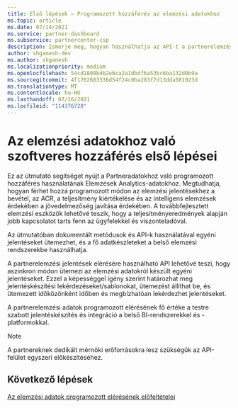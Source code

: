 ```yaml
---
title: Első lépések – Programozott hozzáférés az elemzési adatokhoz
ms.topic: article
ms.date: 07/14/2021
ms.service: partner-dashboard
ms.subservice: partnercenter-csp
description: Ismerje meg, hogyan használhatja az API-t a partnerelemzési adatok eléréséhez.
author: shganesh-dev
ms.author: shganesh
ms.localizationpriority: medium
ms.openlocfilehash: 54cd1809b4b2e6ca2a1dbdf6a53bc6ba132d0b9a
ms.sourcegitcommit: 4f1702683336d54f24c0ba283f7d13dda581923d
ms.translationtype: MT
ms.contentlocale: hu-HU
ms.lasthandoff: 07/16/2021
ms.locfileid: "114376728"
---
```

# <a name="get-started-with-programmatic-access-to-analytics-data"></a>Az elemzési adatokhoz való szoftveres hozzáférés első lépései

Ez az útmutató segítséget nyújt a Partneradatokhoz való programozott hozzáférés használatának Elemzések Analytics-adatokhoz. Megtudhatja, hogyan férhet hozzá programozott módon az elemzési jelentésekhez a bevétel, az ACR, a teljesítmény kiértékelése és az intelligens elemzések érdekében a jövedelmezőség javítása érdekében. A továbbfejlesztett elemzési eszközök lehetővé teszik, hogy a teljesítményeredmények alapján jobb kapcsolatot tarts fenn az ügyfelekkel és viszonteladóval.  

Az útmutatóban dokumentált metódusok és API-k használatával egyéni jelentéseket ütemezhet, és a fő adatkészleteket a belső elemzési rendszerekbe használhatja.

A partnerelemzési jelentések elérésére használható API lehetővé teszi, hogy aszinkron módon ütemezi az elemzési adatokról készült egyéni jelentéseket. Ezzel a képességgel igény szerint határozhat meg jelentéskészítési lekérdezéseket/sablonokat, ütemezést állíthat be, és ütemezett időközönként időben és megbízhatóan lekérdezhet jelentéseket.

A partnerelemzési adatok programozott elérésének fő értéke a testre szabott jelentéskészítés és integráció a belső BI-rendszerekkel és -platformokkal.

> [!NOTE]
> A partnereknek dedikált mérnöki erőforrásokra lesz szükségük az API-felület egyszeri előkészítéséhez.

## <a name="next-steps"></a>Következő lépések

[Az elemzési adatok programozott elérésének előfeltételei](insights-programmatic-prerequisites.md)